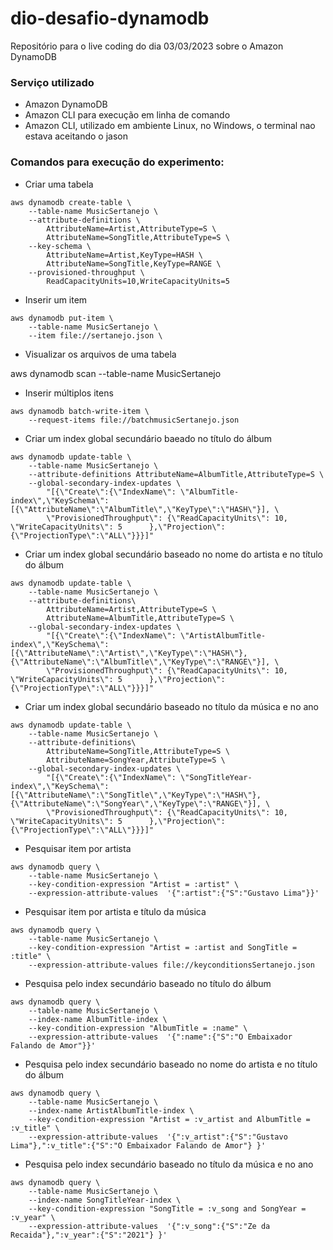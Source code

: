 # dio-desafio-dynamodb
Repositório para o live coding do dia 03/03/2023 sobre o Amazon DynamoDB

### Serviço utilizado
  - Amazon DynamoDB
  - Amazon CLI para execução em linha de comando
  - Amazon CLI, utilizado em ambiente Linux, no Windows, o terminal nao estava aceitando o jason

### Comandos para execução do experimento:


- Criar uma tabela

```
aws dynamodb create-table \
    --table-name MusicSertanejo \
    --attribute-definitions \
        AttributeName=Artist,AttributeType=S \
        AttributeName=SongTitle,AttributeType=S \
    --key-schema \
        AttributeName=Artist,KeyType=HASH \
        AttributeName=SongTitle,KeyType=RANGE \
    --provisioned-throughput \
        ReadCapacityUnits=10,WriteCapacityUnits=5
```

- Inserir um item

```
aws dynamodb put-item \
    --table-name MusicSertanejo \
    --item file://sertanejo.json \
```
- Visualizar os arquivos de uma tabela

aws dynamodb scan --table-name MusicSertanejo

- Inserir múltiplos itens

```
aws dynamodb batch-write-item \
    --request-items file://batchmusicSertanejo.json
```

- Criar um index global secundário baeado no título do álbum

```
aws dynamodb update-table \
    --table-name MusicSertanejo \
    --attribute-definitions AttributeName=AlbumTitle,AttributeType=S \
    --global-secondary-index-updates \
        "[{\"Create\":{\"IndexName\": \"AlbumTitle-index\",\"KeySchema\":[{\"AttributeName\":\"AlbumTitle\",\"KeyType\":\"HASH\"}], \
        \"ProvisionedThroughput\": {\"ReadCapacityUnits\": 10, \"WriteCapacityUnits\": 5      },\"Projection\":{\"ProjectionType\":\"ALL\"}}}]"
```

- Criar um index global secundário baseado no nome do artista e no título do álbum

```
aws dynamodb update-table \
    --table-name MusicSertanejo \
    --attribute-definitions\
        AttributeName=Artist,AttributeType=S \
        AttributeName=AlbumTitle,AttributeType=S \
    --global-secondary-index-updates \
        "[{\"Create\":{\"IndexName\": \"ArtistAlbumTitle-index\",\"KeySchema\":[{\"AttributeName\":\"Artist\",\"KeyType\":\"HASH\"}, {\"AttributeName\":\"AlbumTitle\",\"KeyType\":\"RANGE\"}], \
        \"ProvisionedThroughput\": {\"ReadCapacityUnits\": 10, \"WriteCapacityUnits\": 5      },\"Projection\":{\"ProjectionType\":\"ALL\"}}}]"
```

- Criar um index global secundário baseado no título da música e no ano

```
aws dynamodb update-table \
    --table-name MusicSertanejo \
    --attribute-definitions\
        AttributeName=SongTitle,AttributeType=S \
        AttributeName=SongYear,AttributeType=S \
    --global-secondary-index-updates \
        "[{\"Create\":{\"IndexName\": \"SongTitleYear-index\",\"KeySchema\":[{\"AttributeName\":\"SongTitle\",\"KeyType\":\"HASH\"}, {\"AttributeName\":\"SongYear\",\"KeyType\":\"RANGE\"}], \
        \"ProvisionedThroughput\": {\"ReadCapacityUnits\": 10, \"WriteCapacityUnits\": 5      },\"Projection\":{\"ProjectionType\":\"ALL\"}}}]"
```

- Pesquisar item por artista

```
aws dynamodb query \
    --table-name MusicSertanejo \
    --key-condition-expression "Artist = :artist" \
    --expression-attribute-values  '{":artist":{"S":"Gustavo Lima"}}'
```
- Pesquisar item por artista e título da música

```
aws dynamodb query \
    --table-name MusicSertanejo \
    --key-condition-expression "Artist = :artist and SongTitle = :title" \
    --expression-attribute-values file://keyconditionsSertanejo.json
```

- Pesquisa pelo index secundário baseado no título do álbum

```
aws dynamodb query \
    --table-name MusicSertanejo \
    --index-name AlbumTitle-index \
    --key-condition-expression "AlbumTitle = :name" \
    --expression-attribute-values  '{":name":{"S":"O Embaixador Falando de Amor"}}'
```

- Pesquisa pelo index secundário baseado no nome do artista e no título do álbum

```
aws dynamodb query \
    --table-name MusicSertanejo \
    --index-name ArtistAlbumTitle-index \
    --key-condition-expression "Artist = :v_artist and AlbumTitle = :v_title" \
    --expression-attribute-values  '{":v_artist":{"S":"Gustavo Lima"},":v_title":{"S":"O Embaixador Falando de Amor"} }'
```

- Pesquisa pelo index secundário baseado no título da música e no ano

```
aws dynamodb query \
    --table-name MusicSertanejo \
    --index-name SongTitleYear-index \
    --key-condition-expression "SongTitle = :v_song and SongYear = :v_year" \
    --expression-attribute-values  '{":v_song":{"S":"Ze da Recaida"},":v_year":{"S":"2021"} }'
```
